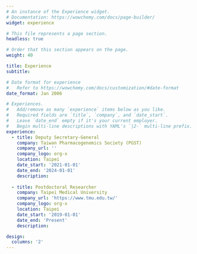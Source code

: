 ```yaml
---
# An instance of the Experience widget.
# Documentation: https://wowchemy.com/docs/page-builder/
widget: experience

# This file represents a page section.
headless: true

# Order that this section appears on the page.
weight: 40

title: Experience
subtitle:

# Date format for experience
#   Refer to https://wowchemy.com/docs/customization/#date-format
date_format: Jan 2006

# Experiences.
#   Add/remove as many `experience` items below as you like.
#   Required fields are `title`, `company`, and `date_start`.
#   Leave `date_end` empty if it's your current employer.
#   Begin multi-line descriptions with YAML's `|2-` multi-line prefix.
experience:
  - title: Deputy Secretary-General
    company: Taiwan Pharmacogenomics Society (PGST)
    company_url: ''
    company_logo: org-x
    location: Taipei
    date_start: '2021-01-01'
    date_end: '2024-01-01'
    description: 
        
  - title: Postdoctoral Researcher
    company: Taipei Medical University
    company_url: 'https://www.tmu.edu.tw/'
    company_logo: org-x
    location: Taipei
    date_start: '2019-01-01'
    date_end: 'Present'
    description: 

design:
  columns: '2'
---
```

